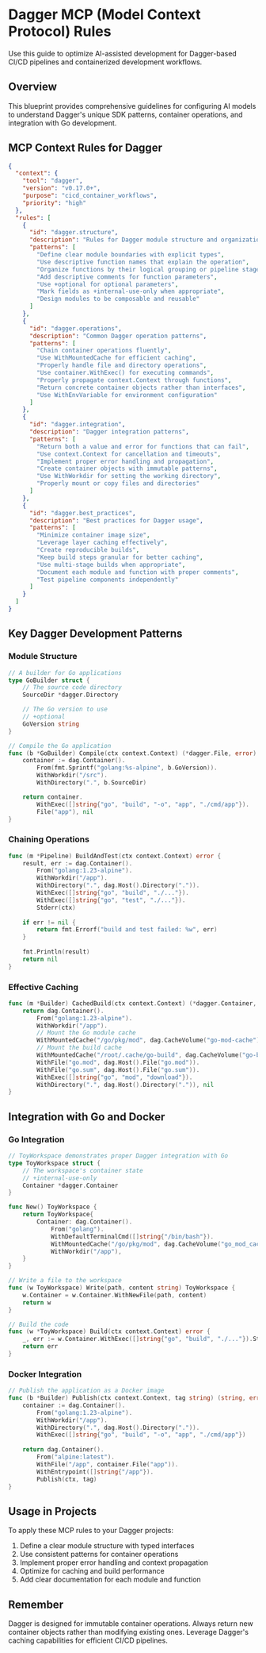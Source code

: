 # Dagger MCP (Model Context Protocol) Rules

Use this guide to optimize AI-assisted development for Dagger-based CI/CD pipelines and containerized development workflows.

## Overview

This blueprint provides comprehensive guidelines for configuring AI models to understand Dagger's unique SDK patterns, container operations, and integration with Go development.

## MCP Context Rules for Dagger

```json
{
  "context": {
    "tool": "dagger",
    "version": "v0.17.0+",
    "purpose": "cicd_container_workflows",
    "priority": "high"
  },
  "rules": [
    {
      "id": "dagger.structure",
      "description": "Rules for Dagger module structure and organization",
      "patterns": [
        "Define clear module boundaries with explicit types",
        "Use descriptive function names that explain the operation",
        "Organize functions by their logical grouping or pipeline stage",
        "Add descriptive comments for function parameters",
        "Use +optional for optional parameters",
        "Mark fields as +internal-use-only when appropriate",
        "Design modules to be composable and reusable"
      ]
    },
    {
      "id": "dagger.operations",
      "description": "Common Dagger operation patterns",
      "patterns": [
        "Chain container operations fluently",
        "Use WithMountedCache for efficient caching",
        "Properly handle file and directory operations",
        "Use container.WithExec() for executing commands",
        "Properly propagate context.Context through functions",
        "Return concrete container objects rather than interfaces",
        "Use WithEnvVariable for environment configuration"
      ]
    },
    {
      "id": "dagger.integration",
      "description": "Dagger integration patterns",
      "patterns": [
        "Return both a value and error for functions that can fail",
        "Use context.Context for cancellation and timeouts",
        "Implement proper error handling and propagation",
        "Create container objects with immutable patterns",
        "Use WithWorkdir for setting the working directory",
        "Properly mount or copy files and directories"
      ]
    },
    {
      "id": "dagger.best_practices",
      "description": "Best practices for Dagger usage",
      "patterns": [
        "Minimize container image size",
        "Leverage layer caching effectively",
        "Create reproducible builds",
        "Keep build steps granular for better caching",
        "Use multi-stage builds when appropriate",
        "Document each module and function with proper comments",
        "Test pipeline components independently"
      ]
    }
  ]
}
```

## Key Dagger Development Patterns

### Module Structure

```go
// A builder for Go applications
type GoBuilder struct {
    // The source code directory
    SourceDir *dagger.Directory

    // The Go version to use
    // +optional
    GoVersion string
}

// Compile the Go application
func (b *GoBuilder) Compile(ctx context.Context) (*dagger.File, error) {
    container := dag.Container().
        From(fmt.Sprintf("golang:%s-alpine", b.GoVersion)).
        WithWorkdir("/src").
        WithDirectory(".", b.SourceDir)

    return container.
        WithExec([]string{"go", "build", "-o", "app", "./cmd/app"}).
        File("app"), nil
}
```

### Chaining Operations

```go
func (m *Pipeline) BuildAndTest(ctx context.Context) error {
    result, err := dag.Container().
        From("golang:1.23-alpine").
        WithWorkdir("/app").
        WithDirectory(".", dag.Host().Directory(".")).
        WithExec([]string{"go", "build", "./..."}).
        WithExec([]string{"go", "test", "./..."}).
        Stderr(ctx)
    
    if err != nil {
        return fmt.Errorf("build and test failed: %w", err)
    }
    
    fmt.Println(result)
    return nil
}
```

### Effective Caching

```go
func (m *Builder) CachedBuild(ctx context.Context) (*dagger.Container, error) {
    return dag.Container().
        From("golang:1.23-alpine").
        WithWorkdir("/app").
        // Mount the Go module cache
        WithMountedCache("/go/pkg/mod", dag.CacheVolume("go-mod-cache")).
        // Mount the build cache
        WithMountedCache("/root/.cache/go-build", dag.CacheVolume("go-build-cache")).
        WithFile("go.mod", dag.Host().File("go.mod")).
        WithFile("go.sum", dag.Host().File("go.sum")).
        WithExec([]string{"go", "mod", "download"}).
        WithDirectory(".", dag.Host().Directory(".")), nil
}
```

## Integration with Go and Docker

### Go Integration

```go
// ToyWorkspace demonstrates proper Dagger integration with Go
type ToyWorkspace struct {
    // The workspace's container state
    // +internal-use-only
    Container *dagger.Container
}

func New() ToyWorkspace {
    return ToyWorkspace{
        Container: dag.Container().
            From("golang").
            WithDefaultTerminalCmd([]string{"/bin/bash"}).
            WithMountedCache("/go/pkg/mod", dag.CacheVolume("go_mod_cache")).
            WithWorkdir("/app"),
    }
}

// Write a file to the workspace
func (w ToyWorkspace) Write(path, content string) ToyWorkspace {
    w.Container = w.Container.WithNewFile(path, content)
    return w
}

// Build the code
func (w *ToyWorkspace) Build(ctx context.Context) error {
    _, err := w.Container.WithExec([]string{"go", "build", "./..."}).Stderr(ctx)
    return err
}
```

### Docker Integration

```go
// Publish the application as a Docker image
func (b *Builder) Publish(ctx context.Context, tag string) (string, error) {
    container := dag.Container().
        From("golang:1.23-alpine").
        WithWorkdir("/app").
        WithDirectory(".", dag.Host().Directory(".")).
        WithExec([]string{"go", "build", "-o", "app", "./cmd/app"})
        
    return dag.Container().
        From("alpine:latest").
        WithFile("/app", container.File("app")).
        WithEntrypoint([]string{"/app"}).
        Publish(ctx, tag)
}
```

## Usage in Projects

To apply these MCP rules to your Dagger projects:

1. Define a clear module structure with typed interfaces
2. Use consistent patterns for container operations
3. Implement proper error handling and context propagation
4. Optimize for caching and build performance
5. Add clear documentation for each module and function

## Remember

Dagger is designed for immutable container operations. Always return new container objects rather than modifying existing ones. Leverage Dagger's caching capabilities for efficient CI/CD pipelines. 